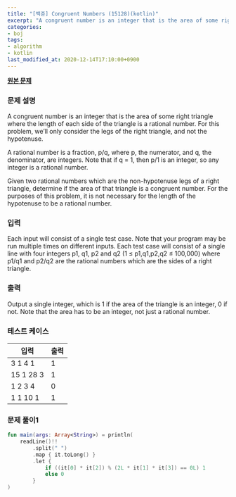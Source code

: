 ```yaml
---
title: "[백준] Congruent Numbers (15128)(kotlin)"
excerpt: "A congruent number is an integer that is the area of some right triangle where the length of each side of the triangle is a rational number. For this problem, we’ll only consider the legs of the right triangle, and not the hypotenuse."
categories:
- boj
tags:
- algorithm
- kotlin
last_modified_at: 2020-12-14T17:10:00+0900
---
```


**[원본 문제](https://www.acmicpc.net/problem/15128)**

### 문제 설명

A congruent number is an integer that is the area of some right triangle where the length of each side of the triangle is a rational number. For this problem, we’ll only consider the legs of the right triangle, and not the hypotenuse.

A rational number is a fraction, p/q, where p, the numerator, and q, the denominator, are integers. Note that if q = 1, then p/1 is an integer, so any integer is a rational number.

Given two rational numbers which are the non-hypotenuse legs of a right triangle, determine if the area of that triangle is a congruent number. For the purposes of this problem, it is not necessary for the length of the hypotenuse to be a rational number.

### 입력

Each input will consist of a single test case. Note that your program may be run multiple times on different inputs. Each test case will consist of a single line with four integers p1, q1, p2 and q2 (1 ≤ p1,q1,p2,q2 ≤ 100,000) where p1/q1 and p2/q2 are the rational numbers which are the sides of a right triangle. 

### 출력

Output a single integer, which is 1 if the area of the triangle is an integer, 0 if not. Note that the area has to be an integer, not just a rational number.

### 테스트 케이스

|입력|출력|
|-----|-----|
|3 1 4 1|1|
|15 1 28 3|1|
|1 2 3 4|0|
|1 1 10 1|1|

### 문제 풀이1 
```kotlin
fun main(args: Array<String>) = println(
    readLine()!!
        .split(" ")
        .map { it.toLong() }
        .let {
            if ((it[0] * it[2]) % (2L * it[1] * it[3]) == 0L) 1
            else 0
        }
)
```
